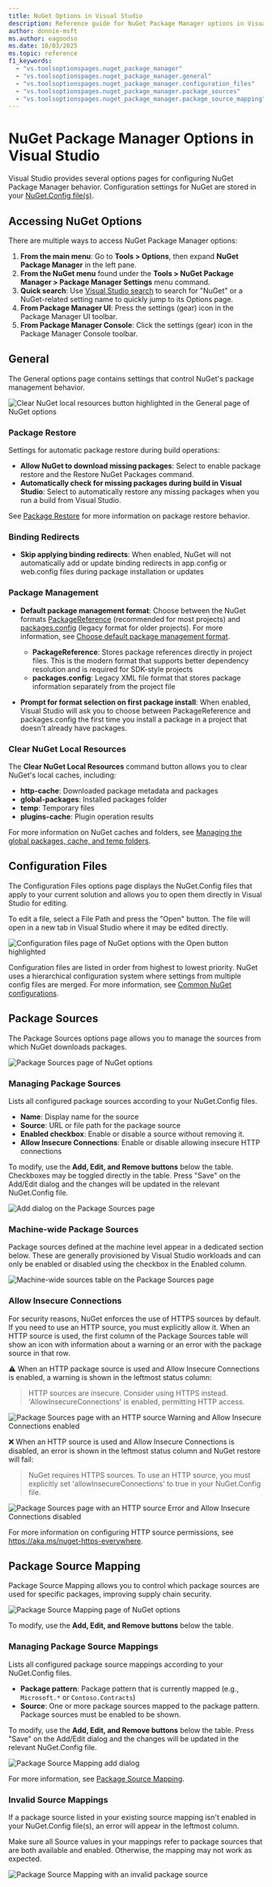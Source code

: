 ```yaml
---
title: NuGet Options in Visual Studio
description: Reference guide for NuGet Package Manager options in Visual Studio, including General, Configuration Files, Package Sources, and Package Source Mapping settings.
author: donnie-msft
ms.author: eagoodso
ms.date: 10/03/2025
ms.topic: reference
f1_keywords:
  - "vs.toolsoptionspages.nuget_package_manager"
  - "vs.toolsoptionspages.nuget_package_manager.general"
  - "vs.toolsoptionspages.nuget_package_manager.configuration_files"
  - "vs.toolsoptionspages.nuget_package_manager.package_sources"
  - "vs.toolsoptionspages.nuget_package_manager.package_source_mapping"
---
```


# NuGet Package Manager Options in Visual Studio

Visual Studio provides several options pages for configuring NuGet Package Manager behavior.
Configuration settings for NuGet are stored in your [NuGet.Config file(s)](../reference/nuget-config-file.md).

## Accessing NuGet Options

There are multiple ways to access NuGet Package Manager options:

1. **From the main menu**: Go to **Tools > Options**, then expand **NuGet Package Manager** in the left pane.
1. **From the NuGet menu** found under the **Tools > NuGet Package Manager > Package Manager Settings** menu command.
1. **Quick search**: Use [Visual Studio search](/visualstudio/ide/visual-studio-search) to search for "NuGet" or a NuGet-related setting name to quickly jump to its Options page.
1. **From Package Manager UI**: Press the settings (gear) icon in the Package Manager UI toolbar.
1. **From Package Manager Console**: Click the settings (gear) icon in the Package Manager Console toolbar.

## General

The General options page contains settings that control NuGet's package management behavior.

![Clear NuGet local resources button highlighted in the General page of NuGet options](media/vsoptions/general.png)

### Package Restore

Settings for automatic package restore during build operations:

- **Allow NuGet to download missing packages**: Select to enable package restore and the Restore NuGet Packages command.
- **Automatically check for missing packages during build in Visual Studio**: Select to automatically restore any missing packages when you run a build from Visual Studio.

See [Package Restore](Package-Restore.md) for more information on package restore behavior.

### Binding Redirects

- **Skip applying binding redirects**: When enabled, NuGet will not automatically add or update binding redirects in app.config or web.config files during package installation or updates

### Package Management

- **Default package management format**: Choose between the NuGet formats [PackageReference](package-references-in-project-files.md) (recommended for most projects) and [packages.config](../reference/packages-config.md) (legacy format for older projects).
  For more information, see [Choose default package management format](package-restore.md#choose-default-package-management-format).

  - **PackageReference**: Stores package references directly in project files. This is the modern format that supports better dependency resolution and is required for SDK-style projects
  - **packages.config**: Legacy XML file format that stores package information separately from the project file

- **Prompt for format selection on first package install**: When enabled, Visual Studio will ask you to choose between PackageReference and packages.config the first time you install a package in a project that doesn't already have packages.

### Clear NuGet Local Resources

The **Clear NuGet Local Resources** command button allows you to clear NuGet's local caches, including:

- **http-cache**: Downloaded package metadata and packages
- **global-packages**: Installed packages folder
- **temp**: Temporary files
- **plugins-cache**: Plugin operation results

For more information on NuGet caches and folders, see [Managing the global packages, cache, and temp folders](managing-the-global-packages-and-cache-folders.md).

## Configuration Files

The Configuration Files options page displays the NuGet.Config files that apply to your current solution and allows you to open them directly in Visual Studio for editing.

To edit a file, select a File Path and press the "Open" button.
The file will open in a new tab in Visual Studio where it may be edited directly.

![Configuration files page of NuGet options with the Open button highlighted](media/vsoptions/configuration-files.png)

Configuration files are listed in order from highest to lowest priority.
NuGet uses a hierarchical configuration system where settings from multiple config files are merged.
For more information, see [Common NuGet configurations](configuring-nuget-behavior.md).

## Package Sources

The Package Sources options page allows you to manage the sources from which NuGet downloads packages.

![Package Sources page of NuGet options](media/vsoptions/package-sources-page.png)

### Managing Package Sources

Lists all configured package sources according to your NuGet.Config files.

- **Name**: Display name for the source
- **Source**: URL or file path for the package source
- **Enabled checkbox**: Enable or disable a source without removing it.
- **Allow Insecure Connections**: Enable or disable allowing insecure HTTP connections

To modify, use the **Add, Edit, and Remove buttons** below the table.
Checkboxes may be toggled directly in the table.
Press "Save" on the Add/Edit dialog and the changes will be updated in the relevant NuGet.Config file.

![Add dialog on the Package Sources page](media/vsoptions/package-source-add.png)

### Machine-wide Package Sources

Package sources defined at the machine level appear in a dedicated section below.
These are generally provisioned by Visual Studio workloads and can only be enabled or disabled using the checkbox in the Enabled column.

![Machine-wide sources table on the Package Sources page](media/vsoptions/package-source-machine-wide.png)

### Allow Insecure Connections

For security reasons, NuGet enforces the use of HTTPS sources by default.
If you need to use an HTTP source, you must explicitly allow it.
When an HTTP source is used, the first column of the Package Sources table will show an icon with information about a warning or an error with the package source in that row.

⚠️ When an HTTP package source is used and Allow Insecure Connections is enabled, a warning is shown in the leftmost status column:

> HTTP sources are insecure. Consider using HTTPS instead. 'AllowInsecureConnections' is enabled, permitting HTTP access.

![Package Sources page with an HTTP source Warning and Allow Insecure Connections enabled](media/vsoptions/package-source-http-warn.png)

❌ When an HTTP source is used and Allow Insecure Connections is disabled, an error is shown in the leftmost status column and NuGet restore will fail:

> NuGet requires HTTPS sources. To use an HTTP source, you must explicitly set 'allowInsecureConnections' to true in your NuGet.Config file.

![Package Sources page with an HTTP source Error and Allow Insecure Connections disabled](media/vsoptions/package-source-http-error.png)

For more information on configuring HTTP source permissions, see <https://aka.ms/nuget-https-everywhere>.

## Package Source Mapping

Package Source Mapping allows you to control which package sources are used for specific packages, improving supply chain security.

![Package Source Mapping page of NuGet options](media/vsoptions//package-source-mapping.png)

To modify, use the **Add, Edit, and Remove buttons** below the table.

### Managing Package Source Mappings

Lists all configured package source mappings according to your NuGet.Config files.

- **Package pattern**: Package pattern that is currently mapped (e.g., `Microsoft.*` or `Contoso.Contracts`)
- **Source**: One or more package sources mapped to the package pattern.
  Package sources must be enabled to be shown.

To modify, use the **Add, Edit, and Remove buttons** below the table.
Press "Save" on the Add/Edit dialog and the changes will be updated in the relevant NuGet.Config file.

![Package Source Mapping add dialog](media/vsoptions/package-source-mapping-add.png)

For more information, see [Package Source Mapping](Package-Source-Mapping.md).

### Invalid Source Mappings

If a package source listed in your existing source mapping isn't enabled in your NuGet.Config file(s), an error will appear in the leftmost column.

Make sure all Source values in your mappings refer to package sources that are both available and enabled. Otherwise, the mapping may not work as expected.

![Package Source Mapping with an invalid package source](media/vsoptions/package-source-mapping-missing-source.png)

